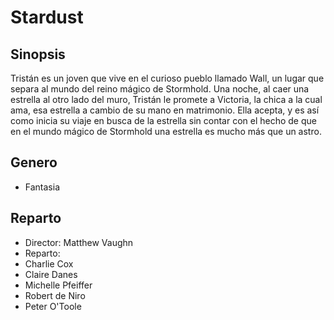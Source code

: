 # Stardust

## Sinopsis
Tristán es un joven que vive en el curioso pueblo llamado Wall, un lugar que separa al mundo del reino mágico de Stormhold. Una noche, al caer una estrella al otro lado del muro, Tristán le promete a Victoria, la chica a la cual ama, esa estrella a cambio de su mano en matrimonio. Ella acepta, y es así como inicia su viaje en busca de la estrella sin contar con el hecho de que en el mundo mágico de Stormhold una estrella es mucho más que un astro.

## Genero
- Fantasia

## Reparto
- Director:  Matthew Vaughn
- Reparto:
- Charlie Cox
- Claire Danes
- Michelle Pfeiffer
- Robert de Niro
- Peter O'Toole
